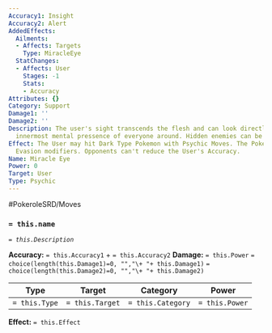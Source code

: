```yaml
---
Accuracy1: Insight
Accuracy2: Alert
AddedEffects:
  Ailments:
  - Affects: Targets
    Type: MiracleEye
  StatChanges:
  - Affects: User
    Stages: -1
    Stats:
    - Accuracy
Attributes: {}
Category: Support
Damage1: ''
Damage2: ''
Description: The user's sight transcends the flesh and can look directly into the
  innermost mental pressence of everyone around. Hidden enemies can be detected.
Effect: The User may hit Dark Type Pokemon with Psychic Moves. The Pokemon ignores
  Evasion modifiers. Opponents can't reduce the User's Accuracy.
Name: Miracle Eye
Power: 0
Target: User
Type: Psychic
---
```


#PokeroleSRD/Moves

### `= this.name` 
*`= this.Description`*

**Accuracy:** `= this.Accuracy1` + `= this.Accuracy2`
**Damage:** `= this.Power` `= choice(length(this.Damage1)=0, "","\+ "+ this.Damage1)` `= choice(length(this.Damage2)=0, "","\+ "+ this.Damage2)`

| Type          | Target          | Category          | Power          |
| ------------- | --------------- | ----------------  | -------------- |
| `= this.Type` | `= this.Target` | `= this.Category` | `= this.Power` | 

**Effect:** `= this.Effect`